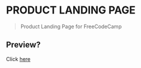 # PRODUCT LANDING PAGE
> Product Landing Page for FreeCodeCamp

## Preview?
Click [here](https://ei10.gitlab.io/FCCProductLandingPage/)